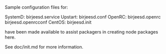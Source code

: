 Sample configuration files for:

SystemD: birjeesd.service
Upstart: birjeesd.conf
OpenRC:  birjeesd.openrc
         birjeesd.openrcconf
CentOS:  birjeesd.init

have been made available to assist packagers in creating node packages here.

See doc/init.md for more information.
